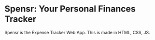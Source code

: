 # Spensr: Your Personal Finances Tracker

Spensr is the Expense Tracker Web App.
This is made in HTML, CSS, JS.

